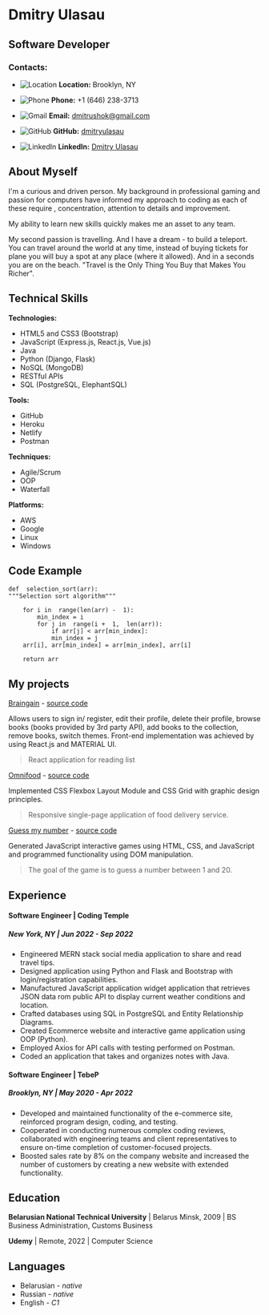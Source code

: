 # Dmitry Ulasau

## Software Developer

### **Contacts:**

- ![Location](https://res.cloudinary.com/dulasau/image/upload/c_scale,w_16/v1678244433/ICONS/location-logo_eixffw.png) **Location:** Brooklyn, NY

- ![Phone](https://res.cloudinary.com/dulasau/image/upload/c_scale,w_16/v1678243392/ICONS/smartphone-call-logo_h6diuo.png) **Phone:** +1 (646) 238-3713

- ![Gmail](https://res.cloudinary.com/dulasau/image/upload/c_scale,w_16/v1678243392/ICONS/gmail-logo_pp6ixx.png) **Email:** dmitrushok@gmail.com

- ![GitHub](https://res.cloudinary.com/dulasau/image/upload/c_scale,w_16/v1678242983/ICONS/github-logo_oqwbkh.png) **GitHub:** [dmitryulasau](https://github.com/dmitryulasau)

- ![LinkedIn](https://res.cloudinary.com/dulasau/image/upload/c_scale,w_16/v1678243124/ICONS/linkedin-logo_x9umaf.png) **LinkedIn:** [Dmitry Ulasau](https://www.linkedin.com/in/dmitry-ulasau/)

## **About Myself**

I'm a curious and driven person. My background in professional gaming and passion for computers have informed my approach to coding as each of these require , concentration, attention to details and improvement.

My ability to learn new skills quickly makes me an asset to any team.

My second passion is travelling. And I have a dream - to build a teleport. You can travel around the world at any time, instead of buying tickets for plane you will buy a spot at any place (where it allowed). And in a seconds you are on the beach. "Travel is the Only Thing You Buy that Makes You Richer".

## **Technical Skills**

**Technologies:**

- HTML5 and CSS3 (Bootstrap)
- JavaScript (Express.js, React.js, Vue.js)
- Java
- Python (Django, Flask)
- NoSQL (MongoDB)
- RESTful APIs
- SQL (PostgreSQL, ElephantSQL)

**Tools:**

- GitHub
- Heroku
- Netlify
- Postman

**Techniques:**

- Agile/Scrum
- OOP
- Waterfall

**Platforms:**

- AWS
- Google
- Linux
- Windows

## **Code Example**

    def  selection_sort(arr):
    """Selection sort algorithm"""

        for i in  range(len(arr) -  1):
    	    min_index = i
    	    for j in  range(i +  1,  len(arr)):
    		    if arr[j] < arr[min_index]:
    		    min_index = j
        arr[i], arr[min_index] = arr[min_index], arr[i]

        return arr

## **My projects**

[Braingain](https://braingain-ulasau.netlify.app/) -
[source code](https://github.com/dmitryulasau/BRAINGAIN_reading_list)

Allows users to sign in/ register, edit their profile, delete their profile, browse books (books provided by 3rd party API), add books to the collection, remove books, switch themes. Front-end implementation was achieved by using React.js and MATERIAL UI.

> React application for reading list

[Omnifood](https://omnifood-ulasau.netlify.app/) -
[source code](https://github.com/dmitryulasau/Omnifood)

Implemented CSS Flexbox Layout Module and CSS Grid with graphic design principles.

> Responsive single-page application of food delivery service.

[Guess my number](https://ulasau-guess-my-number.netlify.app/) -
[source code](https://github.com/dmitryulasau/Guess-My-Number)

Generated JavaScript interactive games using HTML, CSS, and JavaScript and programmed functionality using DOM manipulation.

> The goal of the game is to guess a number between 1 and 20.

## **Experience**

#### **Software Engineer |** **Coding Temple**

##### New York, NY | Jun 2022 - Sep 2022

- Engineered MERN stack social media application to share and read travel tips.
- Designed application using Python and Flask and Bootstrap with login/registration capabilities.
- Manufactured JavaScript application widget application that retrieves JSON data rom public API to display current weather conditions and location.
- Crafted databases using SQL in PostgreSQL and Entity Relationship Diagrams.
- Created Ecommerce website and interactive game application using OOP (Python).
- Employed Axios for API calls with testing performed on Postman.
- Coded an application that takes and organizes notes with Java.

#### **Software Engineer |** **TebeP**

##### Brooklyn, NY | May 2020 - Apr 2022

- Developed and maintained functionality of the e-commerce site, reinforced program design, coding, and testing.
- Cooperated in conducting numerous complex coding reviews, collaborated with engineering teams and client representatives to ensure on-time completion of customer-focused projects.
- Boosted sales rate by 8% on the company website and increased the number of customers by creating a new website with extended functionality.

## **Education**

**Belarusian National Technical University** | Belarus Minsk, 2009 | BS Business Administration, Customs Business

**Udemy** | Remote, 2022 | Computer Science

## **Languages**

- Belarusian - _native_
- Russian - _native_
- English - _C1_
